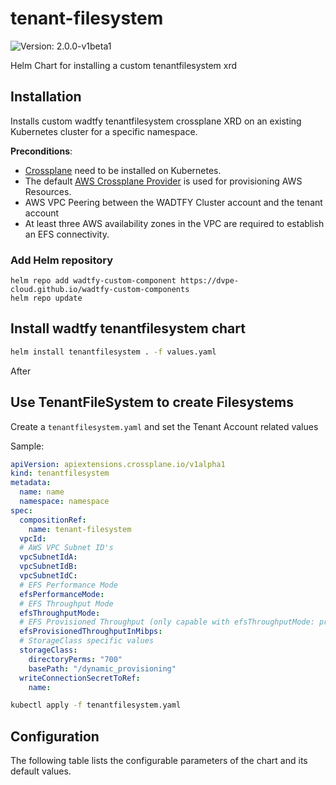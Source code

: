 # tenant-filesystem

![Version: 2.0.0-v1beta1](https://img.shields.io/badge/Version-2.0.0--v1beta1-informational?style=flat-square)

Helm Chart for installing a custom tenantfilesystem xrd

## Installation
Installs custom wadtfy tenantfilesystem crossplane XRD on an existing Kubernetes cluster for a specific namespace.

**Preconditions**:
* [Crossplane](https://crossplane.io) need to be installed on Kubernetes.
* The default [AWS Crossplane Provider](https://github.com/crossplane-contrib/provider-aws) is used for provisioning AWS Resources.
* AWS VPC Peering between the WADTFY Cluster account and the tenant account
* At least three AWS availability zones in the VPC are required to establish an EFS connectivity.

### Add Helm repository

```shell
helm repo add wadtfy-custom-component https://dvpe-cloud.github.io/wadtfy-custom-components
helm repo update
```

## Install wadtfy tenantfilesystem chart

```sh
helm install tenantfilesystem . -f values.yaml
```

After

## Use TenantFileSystem to create Filesystems

Create a `tenantfilesystem.yaml` and set the Tenant Account related values

Sample:

```yaml
apiVersion: apiextensions.crossplane.io/v1alpha1
kind: tenantfilesystem
metadata:
  name: name
  namespace: namespace
spec:
  compositionRef:
    name: tenant-filesystem
  vpcId:
  # AWS VPC Subnet ID's
  vpcSubnetIdA:
  vpcSubnetIdB:
  vpcSubnetIdC:
  # EFS Performance Mode
  efsPerformanceMode:
  # EFS Throughput Mode
  efsThroughputMode:
  # EFS Provisioned Throughput (only capable with efsThroughputMode: provisioned)
  efsProvisionedThroughputInMibps:
  # StorageClass specific values
  storageClass:
    directoryPerms: "700"
    basePath: "/dynamic_provisioning"
  writeConnectionSecretToRef:
    name:
```

```sh
kubectl apply -f tenantfilesystem.yaml
```

## Configuration

The following table lists the configurable parameters of the chart and its default values.

